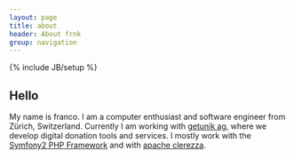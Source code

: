 ```yaml
---
layout: page
title: about
header: About frnk
group: navigation
---
```

{% include JB/setup %}


## Hello 

My name is franco. I am a computer enthusiast and software engineer from Zürich, Switzerland. Currently I am working with <a href='http://www.getunik.com' target="_new">getunik ag</a>,
where we develop digital donation tools and services. I mostly work with the <a href='http://www.symfony.com' target='_new'>Symfony2 PHP Framework</a> and with <a href='http://incubator.apache.org/clerezza/' target='_new'>apache clerezza</a>. 

